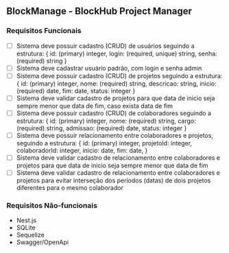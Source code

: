 BlockManage - BlockHub Project Manager
--------------------------------------

### Requisitos Funcionais

- [ ] Sistema deve possuir cadastro (CRUD) de usuários seguindo a estrutura:
	{
		id: (primary) integer,
		login: (required, unique) string,
		senha: (required) string
	}
- [ ] Sistema deve cadastrar usuário padrão, com login e senha admin
- [ ] Sistema deve possuir cadastro (CRUD) de projetos seguindo a estrutura:
	{
		id: (primary) integer,
		nome: (required) string,
		descricao: string,
		inicio: (required) date,
		fim: date,
		status: integer
	}
- [ ] Sistema deve validar cadastro de projetos para que data de inicio seja sempre menor que data de fim, caso exista data de fim
- [ ] Sistema deve possuir cadastro (CRUD) de colaboradores seguindo a estrutura:
	{
		id: (primary) integer,
		nome: (required) string,
		cargo: (required) string,
		admissao: (required) date,
		status: integer
	}
- [ ] Sistema deve possuir relacionamento entre colaboradores e projetos, seguindo a estrutura:
	{
		id: (primary) integer,
		projetoId: integer,
		colaboradorId: integer,
		inicio: date,
		fim: date,
	}
- [ ] Sistema deve validar cadastro de relacionamento entre colaboradores e projetos para que data de inicio seja sempre menor que data de fim
- [ ] Sistema deve validar cadastro de relacionamento entre colaboradores e projetos para evitar interseção dos períodos (datas) de dois projetos diferentes para o mesmo colaborador

### Requisitos Não-funcionais

- Nest.js
- SQLite
- Sequelize
- Swagger/OpenApi